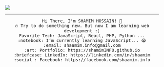 <img src="https://github.com/shamimINFO/shamiminfo/blob/master/Baanner.png">
<hr></hr>
<p align="center">
  <samp>
    Hi There, I'm SHAMIM HOSSAIN! 👋 <br>
    🔥 Try to do something new. But now I am learning web development :) <br>
    Favorite Tech: JavaScript, React, PHP, Python ... <br>
    :notebook: I’m currently learning JavaScript... 😭  <br>
    :email:	shaamim.info@gmail.com <br>
    :art: Portfolio: https://shamimINFO.github.io <br>
    :briefcase: LinkedIn: https://linkedin.com/in/shaamim <br>
    :social : Facebook: https://facebook.com/shaamim.info
  </samp>
</p>
